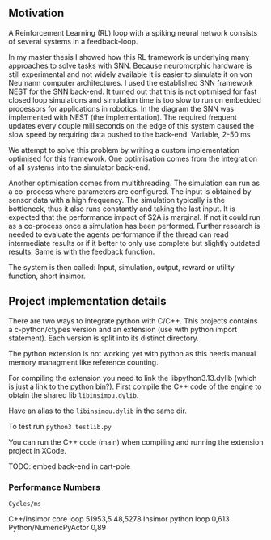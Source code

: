 ## Motivation	
A Reinforcement Learning (RL) loop with a spiking neural network consists of several systems in a feedback-loop.

In my master thesis I showed how this RL framework is underlying many approaches to solve tasks with SNN. Because neuromorphic hardware is still experimental and not widely available it is easier to simulate it on von Neumann computer architectures. I used the established SNN framework NEST for the SNN back-end. It turned out that this is not optimised for fast closed loop simulations and simulation time is too slow to run on embedded processors for applications in robotics. In the diagram the SNN was implemented with NEST (the implementation). The required frequent updates every couple milliseconds on the edge of this system caused the slow speed by requiring data pushed to the back-end.
Variable, 2-50 ms

We attempt to solve this problem by writing a custom implementation optimised for this framework. One optimisation comes from the integration of all systems into the simulator back-end.

Another optimisation comes from multithreading. The simulation can run as a co-process where parameters are configured. The input is obtained by sensor data with a high frequency. The simulation typically is the bottleneck, thus it also runs constantly and taking the last input. It is expected that the performance impact of S2A is marginal. If not it could run as a co-process once a simulation has been performed. Further research is needed to evaluate the agents performance if the thread can read intermediate results or if it better to only use complete but slightly outdated results. Same is with the feedback function.


The system is then called:
Input, simulation, output, reward or utility function, short insimor.

## Project implementation details
There are two ways to integrate python with C/C++.
This projects contains a c-python/ctypes version and an extension (use with python import statement). Each version is split into its distinct directory.

The python extension is not working yet with python as this needs manual memory managment like reference counting.

For compiling the extension you need to link the libpython3.13.dylib (which is just a link to the python bin?).
First compile the C++ code of the engine to obtain the shared lib `libinsimou.dylib`.

Have an alias to the `libinsimou.dylib` in the same dir.

To test run `python3 testlib.py`


You can run the C++ code (main) when compiling and running the extension project in XCode. 



TODO:
embed back-end in cart-pole

### Performance Numbers
	Cycles/ms	
C++/Insimor core loop	51953,5	48,5278
Insimor python loop	0,613	
Python/NumericPyActor	0,89	
